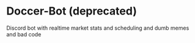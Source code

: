 # Doccer-Bot (deprecated)

Discord bot with realtime market stats and scheduling and dumb memes and bad code
